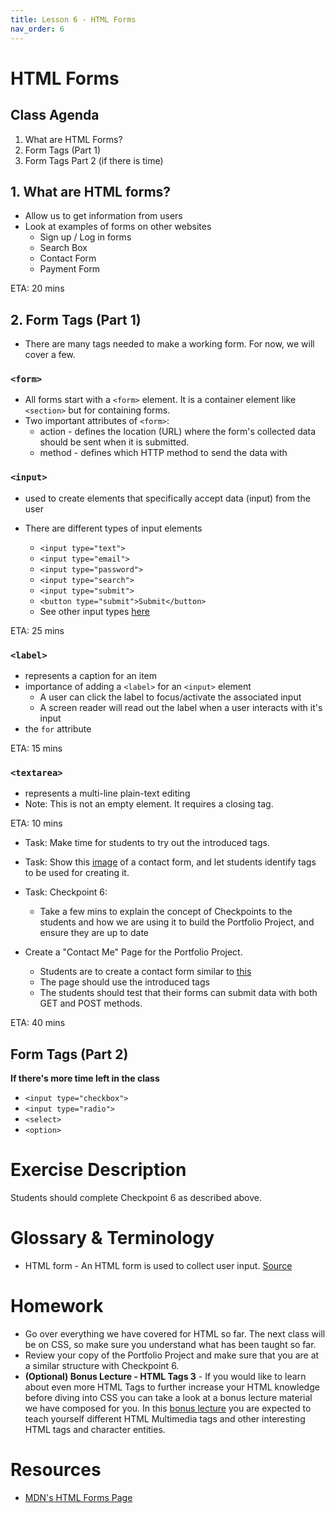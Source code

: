 ```yaml
---
title: Lesson 6 - HTML Forms
nav_order: 6
---
```


# HTML Forms

## Class Agenda

1. What are HTML Forms?
2. Form Tags (Part 1)
3. Form Tags Part 2 (if there is time)

## 1. What are HTML forms?

- Allow us to get information from users
- Look at examples of forms on other websites
  - Sign up / Log in forms
  - Search Box
  - Contact Form
  - Payment Form

ETA: 20 mins

## 2. Form Tags (Part 1)

- There are many tags needed to make a working form. For now, we will cover a few.

### `<form>`

- All forms start with a `<form>` element. It is a container element like `<section>` but for containing forms.
- Two important attributes of `<form>`:
  - action - defines the location (URL) where the form's collected data should be sent when it is submitted.
  - method - defines which HTTP method to send the data with

### `<input>`

- used to create elements that specifically accept data (input) from the user
- There are different types of input elements

  - `<input type="text">`
  - `<input type="email">`
  - `<input type="password">`
  - `<input type="search">`
  - `<input type="submit">`
  - `<button type="submit">Submit</button>`
  - See other input types [here](https://developer.mozilla.org/en-US/docs/Web/HTML/Element/input#input_types)

ETA: 25 mins

### `<label>`

- represents a caption for an item
- importance of adding a `<label>` for an `<input>` element
  - A user can click the label to focus/activate the associated input
  - A screen reader will read out the label when a user interacts with it's input
- the `for` attribute

ETA: 15 mins

### `<textarea>`

- represents a multi-line plain-text editing
- Note: This is not an empty element. It requires a closing tag.

ETA: 10 mins

- Task: Make time for students to try out the introduced tags.
- Task: Show this [image](./form-quiz.png) of a contact form, and let students identify tags to be used for creating it.
- Task: Checkpoint 6:

  - Take a few mins to explain the concept of Checkpoints to the students and how we are using it to build the Portfolio Project, and ensure they are up to date

- Create a "Contact Me" Page for the Portfolio Project.
  - Students are to create a contact form similar to [this](./form-sketch.png)
  - The page should use the introduced tags
  - The students should test that their forms can submit data with both GET and POST methods.

ETA: 40 mins

## Form Tags (Part 2)

**If there's more time left in the class**

- `<input type="checkbox">`
- `<input type="radio">`
- `<select>`
- `<option>`

# Exercise Description

Students should complete Checkpoint 6 as described above.

# Glossary & Terminology

- HTML form - An HTML form is used to collect user input. [Source](https://www.w3schools.com/html/html_forms.asp)

# Homework

- Go over everything we have covered for HTML so far. The next class will be on CSS, so make sure you understand what has been taught so far.
- Review your copy of the Portfolio Project and make sure that you are at a similar structure with Checkpoint 6.
- **(Optional) Bonus Lecture - HTML Tags 3** - If you would like to learn about even more HTML Tags to further increase your HTML knowledge before diving into CSS you can take a look at a bonus lecture material we have composed for you. In this [bonus lecture](https://github.com/ReDI-School/nrw-html-and-css-2021-fall/blob/master/teacher/intermediate_lesson5-7/index.md) you are expected to teach yourself different HTML Multimedia tags and other interesting HTML tags and character entities.

# Resources

- [MDN's HTML Forms Page](https://developer.mozilla.org/en-US/docs/Learn/Forms)
